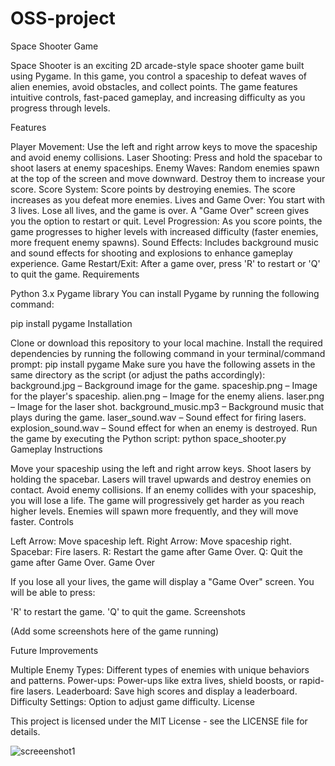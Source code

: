 # OSS-project
Space Shooter Game

Space Shooter is an exciting 2D arcade-style space shooter game built using Pygame. In this game, you control a spaceship to defeat waves of alien enemies, avoid obstacles, and collect points. The game features intuitive controls, fast-paced gameplay, and increasing difficulty as you progress through levels.

Features

Player Movement: Use the left and right arrow keys to move the spaceship and avoid enemy collisions.
Laser Shooting: Press and hold the spacebar to shoot lasers at enemy spaceships.
Enemy Waves: Random enemies spawn at the top of the screen and move downward. Destroy them to increase your score.
Score System: Score points by destroying enemies. The score increases as you defeat more enemies.
Lives and Game Over: You start with 3 lives. Lose all lives, and the game is over. A "Game Over" screen gives you the option to restart or quit.
Level Progression: As you score points, the game progresses to higher levels with increased difficulty (faster enemies, more frequent enemy spawns).
Sound Effects: Includes background music and sound effects for shooting and explosions to enhance gameplay experience.
Game Restart/Exit: After a game over, press 'R' to restart or 'Q' to quit the game.
Requirements

Python 3.x
Pygame library
You can install Pygame by running the following command:

pip install pygame
Installation

Clone or download this repository to your local machine.
Install the required dependencies by running the following command in your terminal/command prompt:
pip install pygame
Make sure you have the following assets in the same directory as the script (or adjust the paths accordingly):
background.jpg – Background image for the game.
spaceship.png – Image for the player's spaceship.
alien.png – Image for the enemy aliens.
laser.png – Image for the laser shot.
background_music.mp3 – Background music that plays during the game.
laser_sound.wav – Sound effect for firing lasers.
explosion_sound.wav – Sound effect for when an enemy is destroyed.
Run the game by executing the Python script:
python space_shooter.py
Gameplay Instructions

Move your spaceship using the left and right arrow keys.
Shoot lasers by holding the spacebar. Lasers will travel upwards and destroy enemies on contact.
Avoid enemy collisions. If an enemy collides with your spaceship, you will lose a life.
The game will progressively get harder as you reach higher levels. Enemies will spawn more frequently, and they will move faster.
Controls

Left Arrow: Move spaceship left.
Right Arrow: Move spaceship right.
Spacebar: Fire lasers.
R: Restart the game after Game Over.
Q: Quit the game after Game Over.
Game Over

If you lose all your lives, the game will display a "Game Over" screen. You will be able to press:

'R' to restart the game.
'Q' to quit the game.
Screenshots

(Add some screenshots here of the game running)

Future Improvements

Multiple Enemy Types: Different types of enemies with unique behaviors and patterns.
Power-ups: Power-ups like extra lives, shield boosts, or rapid-fire lasers.
Leaderboard: Save high scores and display a leaderboard.
Difficulty Settings: Option to adjust game difficulty.
License

This project is licensed under the MIT License - see the LICENSE file for details.

![screeenshot1](https://github.com/user-attachments/assets/d418ca6d-50e3-458e-bc21-270132d08e13)

